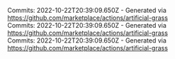 Commits: 2022-10-22T20:39:09.650Z - Generated via https://github.com/marketplace/actions/artificial-grass
<br>
Commits: 2022-10-22T20:39:09.650Z - Generated via https://github.com/marketplace/actions/artificial-grass
<br>
Commits: 2022-10-22T20:39:09.650Z - Generated via https://github.com/marketplace/actions/artificial-grass
<br>
